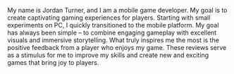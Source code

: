 My name is Jordan Turner, and I am a mobile game developer. My goal is to create captivating gaming experiences for players. Starting with small experiments on PC, I quickly transitioned to the mobile platform. My goal has always been simple – to combine engaging gameplay with excellent visuals and immersive storytelling. What truly inspires me the most is the positive feedback from a player who enjoys my game. These reviews serve as a stimulus for me to improve my skills and create new and exciting games that bring joy to players.
